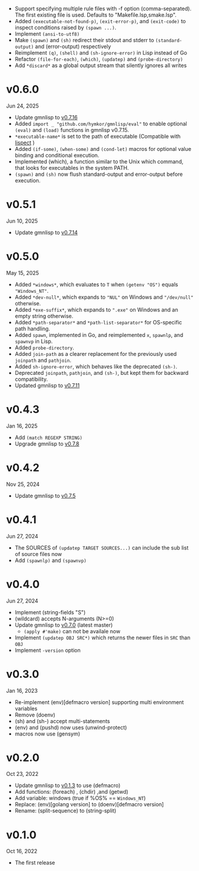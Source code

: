 - Support specifying multiple rule files with -f option (comma-separated). The first existing file is used. Defaults to "Makefile.lsp,smake.lsp".
- Added `(executable-not-found-p)`, `(exit-error-p)`, and `(exit-code)` to inspect conditions raised by `(spawn ...)`.
- Implement `(ansi-to-utf8)`
- Make `(spawn)` and `(sh)` redirect their stdout and stderr to `(standard-output)` and (error-output) respectively
- Reimplement `(q)`, `(shell)` and `(sh-ignore-error)` in Lisp instead of Go
- Refactor `(file-for-each)`, `(which)`, `(updatep)` and `(probe-directory)`
- Add `*discard*` as a global output stream that silently ignores all writes

v0.6.0
======
Jun 24, 2025

- Update gmnlisp to [v0.7.16]
- Added `import _ "github.com/hymkor/gmnlisp/eval"` to enable optional `(eval)` and `(load)` functions in gmnlisp v0.7.15.
- `*executable-name*` is set to the path of executable (Compatible with [lispect](https://github.com/hymkor/lispect) )
- Added `(if-some)`, `(when-some)` and `(cond-let)` macros for optional value binding and conditional execution.
- Implemented (which), a function similar to the Unix which command, that looks for executables in the system PATH.
- `(spawn)` and `(sh)` now flush standard-output and error-output before execution.

[v0.7.15]: https://github.com/hymkor/gmnlisp/releases/tag/v0.7.15
[v0.7.16]: https://github.com/hymkor/gmnlisp/releases/tag/v0.7.16

v0.5.1
======
Jun 10, 2025

- Update gmnlisp to [v0.7.14]

[v0.7.14]: https://github.com/hymkor/gmnlisp/releases/tag/v0.7.14

v0.5.0
======
May 15, 2025

- Added `*windows*`, which evaluates to `T` when `(getenv "OS")` equals `"Windows_NT"`.
- Added `*dev-null*`, which expands to `"NUL"` on Windows and `"/dev/null"` otherwise.
- Added `*exe-suffix*`, which expands to `".exe"` on Windows and an empty string otherwise.
- Added `*path-separator*` and `*path-list-separator*` for OS-specific path handling.
- Added `spawn`, implemented in Go, and reimplemented `x`, `spawnlp`, and `spawnvp` in Lisp.
- Added `probe-directory`.
- Added `join-path` as a clearer replacement for the previously used `joinpath` and `pathjoin`.
- Added `sh-ignore-error`, which behaves like the deprecated `(sh-)`.
- Deprecated `joinpath`, `pathjoin`, and `(sh-)`, but kept them for backward compatibility.
- Updated gmnlisp to [v0.7.11]

[v0.7.11]: https://github.com/hymkor/gmnlisp/releases/tag/v0.7.11

v0.4.3
======
Jan 16, 2025

- Add `(match REGEXP STRING)`
- Upgrade gmnlisp to [v0.7.8]

[v0.7.8]: https://github.com/hymkor/gmnlisp/releases/tag/v0.7.8

v0.4.2
======
Nov 25, 2024

- Update gmnlisp to [v0.7.5]

[v0.7.5]: https://github.com/hymkor/gmnlisp/releases/tag/v0.7.5

v0.4.1
=======
Jun 27, 2024

- The SOURCES of `(updatep TARGET SOURCES...)` can include the sub list of source files now
- Add `(spawnlp)` and `(spawnvp)`

v0.4.0
======
Jun 27, 2024

- Implement (string-fields "S")
- (wildcard) accepts N-arguments (N>=0)
- Update gmnlisp to [v0.7.0] \(latest master)
    - `(apply #'make)` can not be availale now
- Implement `(updatep OBJ SRC*)` which returns the newer files in `SRC` than `OBJ`
- Implement `-version` option

[v0.7.0]: https://github.com/hymkor/gmnlisp/releases/tag/v0.7.0

v0.3.0
======
Jan 16, 2023

- Re-implement (env)[defmacro version] supporting multi environment variables
- Remove (doenv)
- (sh) and (sh-) accept multi-statements
- (env) and (pushd) now uses (unwind-protect)
- macros now use (gensym)

v0.2.0
======
Oct 23, 2022

- Update gmnlisp to [v0.1.3] to use (defmacro)
- Add functions: (foreach) , (chdir) ,and (getwd)
- Add variable: windows (true if %OS% == `Windows_NT`)
- Replace: (env)[golang version] to (doenv)[defmacro version]
- Rename: (split-sequence) to (string-split)

[v0.1.3]: https://github.com/hymkor/gmnlisp/releases/tag/v0.1.3

v0.1.0
=======
Oct 16, 2022

- The first release
